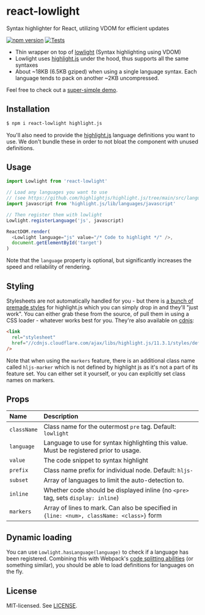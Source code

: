 # react-lowlight

Syntax highlighter for React, utilizing VDOM for efficient updates

[![npm version](https://badgen.net/npm/v/express?style=flat-square)](https://npmjs.com/package/react-lowlight)
[![Tests](https://github.com/rexxars/react-lowlight/actions/workflows/tests.yml/badge.svg)](https://github.com/rexxars/react-lowlight/actions/workflows/tests.yml)

- Thin wrapper on top of [lowlight](https://github.com/wooorm/lowlight) (Syntax highlighting using VDOM)
- Lowlight uses [highlight.js](https://github.com/isagalaev/highlight.js) under the hood, thus supports all the same syntaxes
- About ~18KB (6.5KB gziped) when using a single language syntax. Each language tends to pack on another ~2KB uncompressed.

Feel free to check out a [super-simple demo](http://rexxars.github.io/react-lowlight/).

## Installation

```bash
$ npm i react-lowlight highlight.js
```

You'll also need to provide the [highlight.js](https://github.com/highlightjs/highlight.js/blob/main/SUPPORTED_LANGUAGES.md) language definitions you want to use. We don't bundle these in order to not bloat the component with unused definitions.

## Usage

```js
import Lowlight from 'react-lowlight'

// Load any languages you want to use
// (see https://github.com/highlightjs/highlight.js/tree/main/src/languages)
import javascript from 'highlight.js/lib/languages/javascript'

// Then register them with lowlight
Lowlight.registerLanguage('js', javascript)

ReactDOM.render(
  <Lowlight language="js" value="/* Code to highlight */" />,
  document.getElementById('target')
)
```

Note that the `language` property is optional, but significantly increases the speed and reliability of rendering.

## Styling

Stylesheets are not automatically handled for you - but there is [a bunch of premade styles](https://github.com/highlightjs/highlight.js/tree/main/src/styles) for highlight.js which you can simply drop in and they'll "just work". You can either grab these from the source, of pull them in using a CSS loader - whatever works best for you. They're also available on [cdnjs](https://cdnjs.com/libraries/highlight.js):

```html
<link
  rel="stylesheet"
  href="//cdnjs.cloudflare.com/ajax/libs/highlight.js/11.3.1/styles/default.min.css"
/>
```

Note that when using the `markers` feature, there is an additional class name called `hljs-marker` which is not defined by highlight js as it's not a part of its feature set. You can either set it yourself, or you can explicitly set class names on markers.

## Props

| Name        | Description                                                                               |
| :---------- | :---------------------------------------------------------------------------------------- |
| `className` | Class name for the outermost `pre` tag. Default: `lowlight`                               |
| `language`  | Language to use for syntax highlighting this value. Must be registered prior to usage.    |
| `value`     | The code snippet to syntax highlight                                                      |
| `prefix`    | Class name prefix for individual node. Default: `hljs-`                                   |
| `subset`    | Array of languages to limit the auto-detection to.                                        |
| `inline`    | Whether code should be displayed inline (no `<pre>` tag, sets `display: inline`)          |
| `markers`   | Array of lines to mark. Can also be specified in `{line: <num>, className: <class>}` form |

## Dynamic loading

You can use `Lowlight.hasLanguage(language)` to check if a language has been registered. Combining this with Webpack's [code splitting abilities](https://webpack.js.org/guides/code-splitting/) (or something similar), you should be able to load definitions for languages on the fly.

## License

MIT-licensed. See [LICENSE](./LICENSE).
